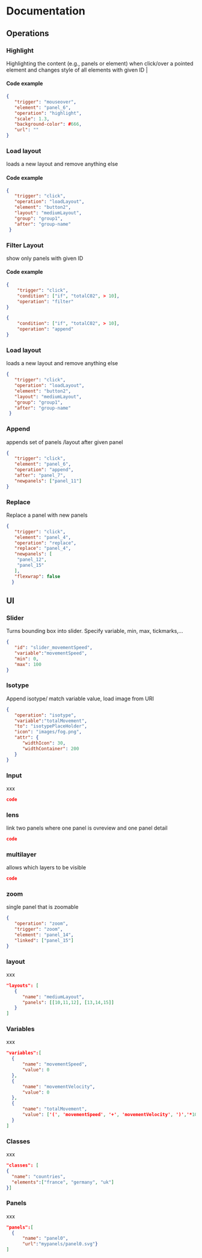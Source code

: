 # Documentation 

## Operations

### Highlight

Highlighting the content (e.g., panels or element) when click/over a pointed element and changes style of all elements with given ID |

#### Code example
```json
{
   "trigger": "mouseover",
   "element": "panel_6",
   "operation": "highlight",
   "scale": 1.3,
   "background-color": #666,
   "url": ""
}
```
### Load layout
loads a new layout and remove anything else
#### Code example
```json
{ 
   "trigger": "click",
   "operation": "loadLayout",
   "element": "button2",
   "layout": "mediumLayout",
   "group": "group1",
   "after": "group-name"
 }
```
 
 ### Filter Layout
 show only panels with given ID
 #### Code example
```json
{ 
    "trigger": "click",    
    "condition": ["if", "totalC02", > 10],
    "operation": "filter"
}
```
```json
{   
    "condition": ["if", "totalC02", > 10],
    "operation": "append"
}
```
### Load layout
loads a new layout and remove anything else
```json
{ 
   "trigger": "click",
   "operation": "loadLayout",
   "element": "button2",
   "layout": "mediumLayout",
   "group": "group1",
   "after": "group-name"
 }
```
 ### Append
 appends set of panels /layout after given panel
```json
{
   "trigger": "click",
   "element": "panel_6",
   "operation": "append",
   "after": "panel_7",
   "newpanels": ["panel_11"]
}
```
### Replace
Replace a panel with new panels
```json
{
   "trigger": "click",
   "element": "panel_4",
   "operation": "replace",
   "replace": "panel_4",
   "newpanels": [
    "panel_12",
    "panel_15"
   ],
   "flexwrap": false
  }
```
## UI

### Slider
Turns bounding box into slider. Specify variable, min, max, tickmarks,... 
```json
{ 
   "id": "slider_movementSpeed", 
   "variable":"movementSpeed",
   "min": 0,   
   "max": 100  
}
```

### Isotype
Append isotype/ match variable value, load image from URI
```json
{
   "operation": "isotype", 
   "variable":"totalMovement",
   "to": "isotypePlaceHolder",
   "icon": "images/fog.png",
   "attr": {
      "widthIcon": 30, 
      "widthContainer": 200
   }
}
```
### Input
xxx
```json
code
```
### lens
link two panels where one panel is ovreview and one panel detail

```json
code
```
### multilayer
allows which layers to be visible

```json
code
```
### zoom 
single panel that is zoomable
```json
{
   "operation": "zoom", 
   "trigger": "zoom",
   "element": "panel_14",
   "linked": ["panel_15"]
}
```
### layout
xxx
```json
"layouts": [
   {
      "name": "mediumLayout",
      "panels": [[10,11,12], [13,14,15]]
   }
]
```
### Variables
xxx
```json
"variables":[
  {
      "name": "movementSpeed", 
      "value": 0 
  },
  {
      "name": "movementVelocity", 
      "value": 0 
  },
  {
      "name": "totalMovement", 
      "value": ['(', 'movementSpeed', '+', 'movementVelocity', ')','*10']
  }
]
```

### Classes
xxx
```json
"classes": [
{
  "name": "countries",
  "elements":["france", "germany", "uk"]
}]
```
### Panels
xxx
```json
"panels":[
  {
      "name": "panel0",
      "url":"mypanels/panel0.svg"}
]
```

  
